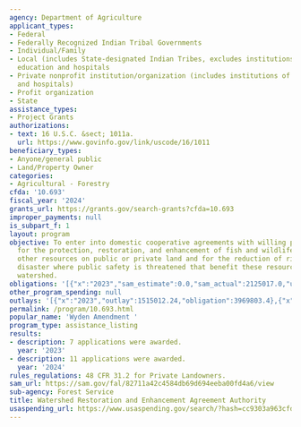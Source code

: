 ```yaml
---
agency: Department of Agriculture
applicant_types:
- Federal
- Federally Recognized Indian Tribal Governments
- Individual/Family
- Local (includes State-designated Indian Tribes, excludes institutions of higher
  education and hospitals
- Private nonprofit institution/organization (includes institutions of higher education
  and hospitals)
- Profit organization
- State
assistance_types:
- Project Grants
authorizations:
- text: 16 U.S.C. &sect; 1011a.
  url: https://www.govinfo.gov/link/uscode/16/1011
beneficiary_types:
- Anyone/general public
- Land/Property Owner
categories:
- Agricultural - Forestry
cfda: '10.693'
fiscal_year: '2024'
grants_url: https://grants.gov/search-grants?cfda=10.693
improper_payments: null
is_subpart_f: 1
layout: program
objective: To enter into domestic cooperative agreements with willing participants
  for the protection, restoration, and enhancement of fish and wildlife habitat and
  other resources on public or private land and for the reduction of risk from natural
  disaster where public safety is threatened that benefit these resources within the
  watershed.
obligations: '[{"x":"2023","sam_estimate":0.0,"sam_actual":2125017.0,"usa_spending_actual":3728988.41},{"x":"2024","sam_estimate":0.0,"sam_actual":2457969.0,"usa_spending_actual":2440544.26},{"x":"2025","sam_estimate":0.0,"sam_actual":2500000.0,"usa_spending_actual":0.0}]'
other_program_spending: null
outlays: '[{"x":"2023","outlay":1515012.24,"obligation":3969803.4},{"x":"2024","outlay":306296.14,"obligation":2214839.92},{"x":"2025","outlay":0.0,"obligation":0.0}]'
permalink: /program/10.693.html
popular_name: 'Wyden Amendment '
program_type: assistance_listing
results:
- description: 7 applications were awarded.
  year: '2023'
- description: 11 applications were awarded.
  year: '2024'
rules_regulations: 48 CFR 31.2 for Private Landowners.
sam_url: https://sam.gov/fal/82711a42c4584db69d694eeba00fd4a6/view
sub-agency: Forest Service
title: Watershed Restoration and Enhancement Agreement Authority
usaspending_url: https://www.usaspending.gov/search/?hash=cc9303a963cfda948c01d60b8cfdd0ec
---
```

